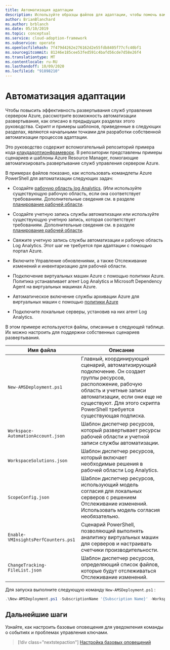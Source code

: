 ```yaml
---
title: Автоматизация адаптации
description: Используйте образцы файлов для адаптации, чтобы помочь вам в автоматизации развертывания служб управления сервером Azure для повышения эффективности.
author: BrianBlanchard
ms.author: brblanch
ms.date: 05/10/2019
ms.topic: conceptual
ms.service: cloud-adoption-framework
ms.subservice: operate
ms.openlocfilehash: 7f479d4262e276162d2e55fdb8405f77cfc40bf1
ms.sourcegitcommit: 81246e185cee53fed591c4bafd56cde7d58e26f4
ms.translationtype: MT
ms.contentlocale: ru-RU
ms.lasthandoff: 10/09/2020
ms.locfileid: "91898210"
---
```

# <a name="automate-onboarding"></a>Автоматизация адаптации

Чтобы повысить эффективность развертывания служб управления сервером Azure, рассмотрите возможность автоматизации развертывания, как описано в предыдущих разделах этого руководства. Скрипт и примеры шаблонов, приведенные в следующих разделах, являются начальными точками для разработки собственной автоматизации процессов адаптации.

Это руководство содержит вспомогательный репозиторий примера кода [клаудадоптионфрамеворк](https://aka.ms/caf/manage/automation-samples). В репозитории представлены примеры сценариев и шаблоны Azure Resource Manager, помогающие автоматизировать развертывание служб управления сервером Azure.

В примерах файлов показано, как использовать командлеты Azure PowerShell для автоматизации следующих задач:

- Создайте [рабочую область log Analytics](/azure/azure-monitor/platform/manage-access). (Или используйте существующую рабочую область, если она соответствует требованиям. Дополнительные сведения см. в разделе [планирование рабочей области](./prerequisites.md#log-analytics-workspace-and-automation-account-planning).

- Создайте учетную запись службы автоматизации или используйте существующую учетную запись, которая соответствует требованиям. Дополнительные сведения см. в разделе [планирование рабочей области](./prerequisites.md#log-analytics-workspace-and-automation-account-planning).

- Свяжите учетную запись службы автоматизации и рабочую область Log Analytics. Этот шаг не требуется при адаптации с помощью портал Azure.

- Включите Управление обновлениями, а также Отслеживание изменений и инвентаризацию для рабочей области.

- Подключение виртуальных машин Azure с помощью политики Azure. Политика устанавливает агент Log Analytics и Microsoft Dependency Agent на виртуальных машинах Azure.

- Автоматическое включение службы архивации Azure для виртуальных машин с помощью [политики Azure](/azure/backup/backup-azure-auto-enable-backup)

- Подключите локальные серверы, установив на них агент Log Analytics.

В этом примере используются файлы, описанные в следующей таблице. Их можно настроить для поддержки собственных сценариев развертывания.

| Имя файла | Описание |
|-----------|-------------|
| `New-AMSDeployment.ps1` | Главный, координирующий сценарий, автоматизирующий подключение. Он создает группы ресурсов, расположение, рабочую область и учетные записи автоматизации, если они еще не существуют. Для этого скрипта PowerShell требуется существующая подписка. |
| `Workspace-AutomationAccount.json` | Шаблон диспетчер ресурсов, который развертывает ресурсы рабочей области и учетной записи службы автоматизации. |
| `WorkspaceSolutions.json` | Шаблон диспетчер ресурсов, который включает необходимые решения в рабочей области Log Analytics. |
| `ScopeConfig.json` | Шаблон диспетчер ресурсов, использующий модель согласия для локальных серверов с решением Отслеживание изменений. Использовать модель согласия необязательно. |
| `Enable-VMInsightsPerfCounters.ps1` | Сценарий PowerShell, позволяющий выполнять аналитику виртуальных машин для серверов и настраивать счетчики производительности. |
| `ChangeTracking-FileList.json` | Шаблон диспетчер ресурсов, определяющий список файлов, которые будут отслеживаться Отслеживание изменений. |

Для запуска выполните следующую команду `New-AMSDeployment.ps1` :

```powershell
.\New-AMSDeployment.ps1 -SubscriptionName '{Subscription Name}' -WorkspaceName '{Workspace Name}' -WorkspaceLocation '{Azure Location}' -AutomationAccountName {Account Name} -AutomationAccountLocation {Account Location}
```

## <a name="next-steps"></a>Дальнейшие шаги

Узнайте, как настроить базовые оповещения для уведомления команды о событиях и проблемах управления ключами.

> [!div class="nextstepaction"]
> [Настройка базовых оповещений](./setup-alerts.md)